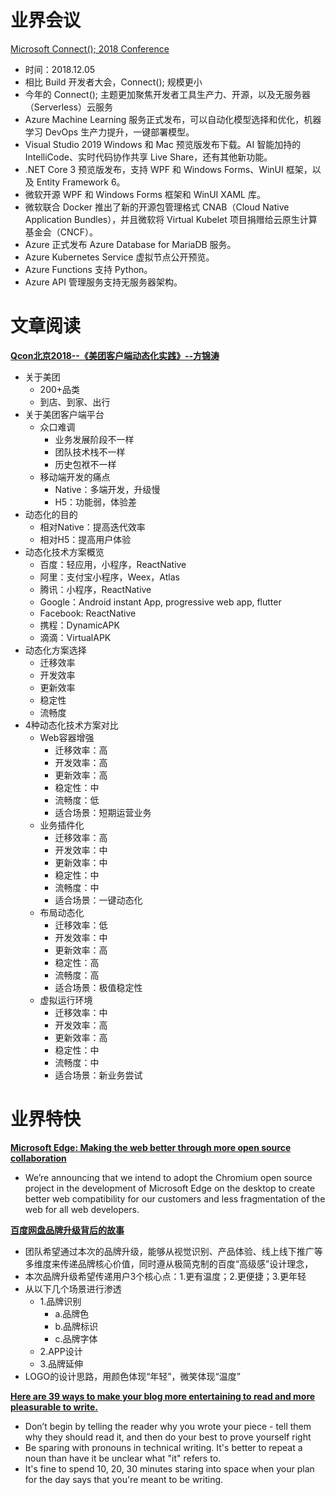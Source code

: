 ﻿# 业界会议

[Microsoft Connect(); 2018 Conference](https://www.microsoft.com/en-us/connectevent/)
* 时间：2018.12.05
* 相比 Build 开发者大会，Connect(); 规模更小
* 今年的 Connect(); 主题更加聚焦开发者工具生产力、开源，以及无服务器（Serverless）云服务
* Azure Machine Learning 服务正式发布，可以自动化模型选择和优化，机器学习 DevOps 生产力提升，一键部署模型。
* Visual Studio 2019 Windows 和 Mac 预览版发布下载。AI 智能加持的 IntelliCode、实时代码协作共享 Live Share，还有其他新功能。
* .NET Core 3 预览版发布，支持 WPF 和 Windows Forms、WinUI 框架，以及 Entity Framework 6。
* 微软开源 WPF 和 Windows Forms 框架和 WinUI XAML 库。
* 微软联合 Docker 推出了新的开源包管理格式 CNAB（Cloud Native Application Bundles），并且微软将 Virtual Kubelet 项目捐赠给云原生计算基金会（CNCF）。
* Azure 正式发布 Azure Database for MariaDB 服务。
* Azure Kubernetes Service 虚拟节点公开预览。
* Azure Functions 支持 Python。
* Azure API 管理服务支持无服务器架构。


# 文章阅读


[**Qcon北京2018--《美团客户端动态化实践》--方锦涛**](https://ppt.geekbang.org/list/qconbj2018)
* 关于美团
   * 200+品类
   * 到店、到家、出行
* 关于美团客户端平台
   * 众口难调
      * 业务发展阶段不一样
      * 团队技术栈不一样
      * 历史包袱不一样
   * 移动端开发的痛点
      * Native：多端开发，升级慢
      * H5：功能弱，体验差
* 动态化的目的
   * 相对Native：提高迭代效率
   * 相对H5：提高用户体验
* 动态化技术方案概览
   * 百度：轻应用，小程序，ReactNative
   * 阿里：支付宝小程序，Weex，Atlas
   * 腾讯：小程序，ReactNative
   * Google：Android instant App, progressive web app, flutter
   * Facebook: ReactNative
   * 携程：DynamicAPK
   * 滴滴：VirtualAPK
* 动态化方案选择
   * 迁移效率
   * 开发效率
   * 更新效率
   * 稳定性
   * 流畅度
* 4种动态化技术方案对比
   * Web容器增强
      * 迁移效率：高
      * 开发效率：高
      * 更新效率：高
      * 稳定性：中
      * 流畅度：低
      * 适合场景：短期运营业务
   * 业务插件化
      * 迁移效率：高
      * 开发效率：中
      * 更新效率：中
      * 稳定性：中
      * 流畅度：中
      * 适合场景：一键动态化
   * 布局动态化
      * 迁移效率：低
      * 开发效率：中
      * 更新效率：高
      * 稳定性：高
      * 流畅度：高
      * 适合场景：极值稳定性
   * 虚拟运行环境
      * 迁移效率：中
      * 开发效率：高
      * 更新效率：高
      * 稳定性：中
      * 流畅度：中
      * 适合场景：新业务尝试



# 业界特快


[**Microsoft Edge: Making the web better through more open source collaboration**](https://blogs.windows.com/windowsexperience/2018/12/06/microsoft-edge-making-the-web-better-through-more-open-source-collaboration/)
* We’re announcing that we intend to adopt the Chromium open source project in the development of Microsoft Edge on the desktop to create better web compatibility for our customers and less fragmentation of the web for all web developers.


[**百度网盘品牌升级背后的故事**](http://mux.baidu.com/915)
* 团队希望通过本次的品牌升级，能够从视觉识别、产品体验、线上线下推广等多维度来传递品牌核心价值，同时遵从极简克制的百度“高级感”设计理念，
* 本次品牌升级希望传递用户3个核心点：1.更有温度；2.更便捷；3.更年轻
* 从以下几个场景进行渗透
   * 1.品牌识别
      * a.品牌色
      * b.品牌标识
      * c.品牌字体
   * 2.APP设计
   * 3.品牌延伸
* LOGO的设计思路，用颜色体现“年轻”，微笑体现“温度”
 

[**Here are 39 ways to make your blog more entertaining to read and more pleasurable to write.**](https://robertheaton.com/2018/12/06/a-blogging-style-guide/)
* Don’t begin by telling the reader why you wrote your piece - tell them why they should read it, and then do your best to prove yourself right
* Be sparing with pronouns in technical writing. It's better to repeat a noun than have it be unclear what "it" refers to.
* It's fine to spend 10, 20, 30 minutes staring into space when your plan for the day says that you're meant to be writing.
